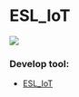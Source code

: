 # ESL_IoT

![](https://i.imgur.com/acjZeov.png)
### Develop tool:
* [ESL_IoT](https://trello.com/b/Yt9BSo6I)
